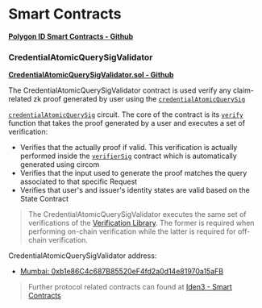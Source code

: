 # Smart Contracts

<a href="https://github.com/0xPolygonID/contracts" target="_blank">**Polygon ID Smart Contracts - Github**</a>

### CredentialAtomicQuerySigValidator

<a href="https://github.com/0xPolygonID/contracts/blob/main/contracts/validators/CredentialAtomicQuerySigValidator.sol" target="_blank">**CredentialAtomicQuerySigValidator.sol - Github**</a>


The CredentialAtomicQuerySigValidator contract is used verify any claim-related zk proof generated by user using the 
<a href="https://docs.iden3.io/protocol/main-circuits/#credentialatomicquerymtp" target="_blank">`credentialAtomicQuerySig`</a>

[`credentialAtomicQuerySig`](https://docs.iden3.io/protocol/main-circuits/#credentialatomicquerymtp) circuit. The core of the contract is its [`verify`](https://github.com/0xPolygonID/contracts/blob/main/contracts/validators/CredentialAtomicQuerySigValidator.sol#L52) function that takes the proof generated by a user and executes a set of verification:

- Verifies that the actually proof if valid. This verification is actually performed inside the [`verifierSig`](https://github.com/0xPolygonID/contracts/blob/main/contracts/verifiers/circuits/verifierSig.sol) contract which is automatically generated using circom
- Verifies that the input used to generate the proof matches the query associated to that specific Request
- Verifies that user's and issuer's identity states are valid based on the State Contract

> The CredentialAtomicQuerySigValidator executes the same set of verifications of the [Verification Library](../verifier/verification-library/verification-api-guide.md#verification---under-the-hood). The former is required when performing on-chain verification while the latter is required for off-chain verification.

CredentialAtomicQuerySigValidator address:

- [Mumbai: 0xb1e86C4c687B85520eF4fd2a0d14e81970a15aFB](https://mumbai.polygonscan.com/address/0xb1e86C4c687B85520eF4fd2a0d14e81970a15aFB)

> Further protocol related contracts can found at [Iden3 - Smart Contracts](https://docs.iden3.io/contracts/state/)
